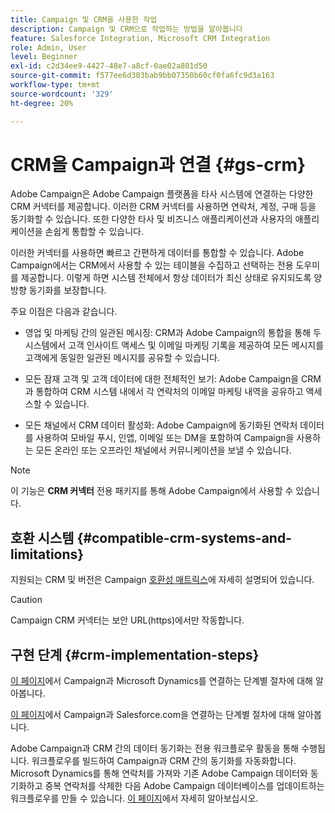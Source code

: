 ```yaml
---
title: Campaign 및 CRM을 사용한 작업
description: Campaign 및 CRM으로 작업하는 방법을 알아봅니다
feature: Salesforce Integration, Microsoft CRM Integration
role: Admin, User
level: Beginner
exl-id: c2d34ee9-4427-48e7-a8cf-0ae02a801d50
source-git-commit: f577ee6d303bab9bb07350b60cf0fa6fc9d3a163
workflow-type: tm+mt
source-wordcount: '329'
ht-degree: 20%

---
```


# CRM을 Campaign과 연결 {#gs-crm}

Adobe Campaign은 Adobe Campaign 플랫폼을 타사 시스템에 연결하는 다양한 CRM 커넥터를 제공합니다. 이러한 CRM 커넥터를 사용하면 연락처, 계정, 구매 등을 동기화할 수 있습니다. 또한 다양한 타사 및 비즈니스 애플리케이션과 사용자의 애플리케이션을 손쉽게 통합할 수 있습니다.

이러한 커넥터를 사용하면 빠르고 간편하게 데이터를 통합할 수 있습니다. Adobe Campaign에서는 CRM에서 사용할 수 있는 테이블을 수집하고 선택하는 전용 도우미를 제공합니다. 이렇게 하면 시스템 전체에서 항상 데이터가 최신 상태로 유지되도록 양방향 동기화를 보장합니다.

주요 이점은 다음과 같습니다.

* 영업 및 마케팅 간의 일관된 메시징: CRM과 Adobe Campaign의 통합을 통해 두 시스템에서 고객 인사이트 액세스 및 이메일 마케팅 기록을 제공하여 모든 메시지를 고객에게 동일한 일관된 메시지를 공유할 수 있습니다.

* 모든 잠재 고객 및 고객 데이터에 대한 전체적인 보기: Adobe Campaign을 CRM과 통합하여 CRM 시스템 내에서 각 연락처의 이메일 마케팅 내역을 공유하고 액세스할 수 있습니다.

* 모든 채널에서 CRM 데이터 활성화: Adobe Campaign에 동기화된 연락처 데이터를 사용하여 모바일 푸시, 인앱, 이메일 또는 DM을 포함하여 Campaign을 사용하는 모든 온라인 또는 오프라인 채널에서 커뮤니케이션을 보낼 수 있습니다.


>[!NOTE]
>
>이 기능은 **CRM 커넥터** 전용 패키지를 통해 Adobe Campaign에서 사용할 수 있습니다.

## 호환 시스템 {#compatible-crm-systems-and-limitations}

지원되는 CRM 및 버전은 Campaign [호환성 매트릭스](../start/compatibility-matrix.md)에 자세히 설명되어 있습니다.

>[!CAUTION]
>
> Campaign CRM 커넥터는 보안 URL(https)에서만 작동합니다.

## 구현 단계 {#crm-implementation-steps}

[이 페이지](ac-ms-dyn.md)에서 Campaign과 Microsoft Dynamics를 연결하는 단계별 절차에 대해 알아봅니다.

[이 페이지](ac-sfdc.md)에서 Campaign과 Salesforce.com을 연결하는 단계별 절차에 대해 알아봅니다.

Adobe Campaign과 CRM 간의 데이터 동기화는 전용 워크플로우 활동을 통해 수행됩니다. 워크플로우를 빌드하여 Campaign과 CRM 간의 동기화를 자동화합니다. Microsoft Dynamics를 통해 연락처를 가져와 기존 Adobe Campaign 데이터와 동기화하고 중복 연락처를 삭제한 다음 Adobe Campaign 데이터베이스를 업데이트하는 워크플로우를 만들 수 있습니다. [이 페이지](crm-data-sync.md)에서 자세히 알아보십시오.
